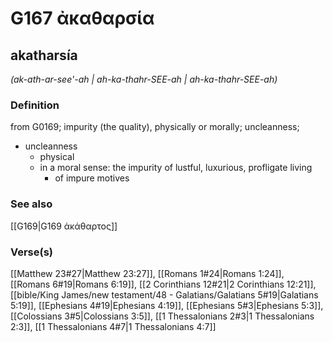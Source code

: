 # G167 ἀκαθαρσία

## akatharsía

_(ak-ath-ar-see'-ah | ah-ka-thahr-SEE-ah | ah-ka-thahr-SEE-ah)_

### Definition

from G0169; impurity (the quality), physically or morally; uncleanness; 

- uncleanness
  - physical
  - in a moral sense: the impurity of lustful, luxurious, profligate living
    - of impure motives

### See also

[[G169|G169 ἀκάθαρτος]]

### Verse(s)

[[Matthew 23#27|Matthew 23:27]], [[Romans 1#24|Romans 1:24]], [[Romans 6#19|Romans 6:19]], [[2 Corinthians 12#21|2 Corinthians 12:21]], [[bible/King James/new testament/48 - Galatians/Galatians 5#19|Galatians 5:19]], [[Ephesians 4#19|Ephesians 4:19]], [[Ephesians 5#3|Ephesians 5:3]], [[Colossians 3#5|Colossians 3:5]], [[1 Thessalonians 2#3|1 Thessalonians 2:3]], [[1 Thessalonians 4#7|1 Thessalonians 4:7]]
